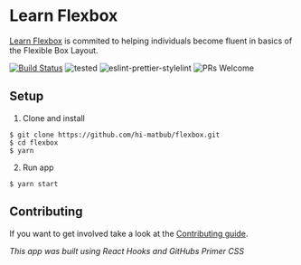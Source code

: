 # Learn Flexbox

[Learn Flexbox](http://learnflexbox.us/) is commited to helping individuals become fluent in basics of the Flexible Box Layout. 

[![Build Status](https://travis-ci.com/hi-matbub/learnflexbox.svg?branch=master)](https://travis-ci.com/hi-matbub/learnflexbox) ![tested](https://img.shields.io/badge/tested_with-jest-<COLOR>.svg) ![eslint-prettier-stylelint](https://img.shields.io/badge/code_style-eslint_prettier_stylelint-<COLOR>.svg) ![PRs Welcome](https://img.shields.io/badge/PRs-welcome-30bced.svg)

## Setup

1. Clone and install

```
$ git clone https://github.com/hi-matbub/flexbox.git
$ cd flexbox
$ yarn
```

2. Run app

```
$ yarn start
```

## Contributing

If you want to get involved take a look at the [Contributing guide](https://github.com/hi-matbub/flexbox/blob/master/CONTRIBUTING.md). 

<i>This app was built using React Hooks and GitHubs Primer CSS</i>
